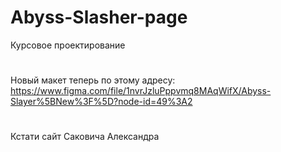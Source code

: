 # Abyss-Slasher-page
Курсовое проектирование
#
Новый макет теперь по этому адресу: https://www.figma.com/file/1nvrJzluPppvmq8MAqWifX/Abyss-Slayer%5BNew%3F%5D?node-id=49%3A2
#
#
Кстати сайт Саковича Александра
